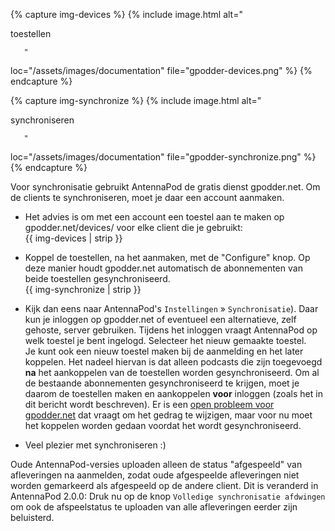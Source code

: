 {% capture img-devices %} {% include image.html alt="

toestellen

       "

loc="/assets/images/documentation" file="gpodder-devices.png" %} {% endcapture
%}

{% capture img-synchronize %} {% include image.html alt="

synchroniseren

       "

loc="/assets/images/documentation" file="gpodder-synchronize.png" %} {%
endcapture %}

Voor synchronisatie gebruikt AntennaPod de gratis dienst gpodder.net. Om de
clients te synchroniseren, moet je daar een account aanmaken.


   - Het advies is om met een account een toestel aan te maken op
gpodder.net/devices/ voor elke client die je gebruikt:<br />{{ img-devices | strip }}

   - Koppel de toestellen, na het aanmaken, met de "Configure" knop. Op deze manier
houdt gpodder.net automatisch de abonnementen van beide toestellen
gesynchroniseerd.<br />{{ img-synchronize | strip }}
- Kijk dan eens naar AntennaPod's `Instellingen` » `Synchronisatie`). Daar kun
je inloggen op gpodder.net of eventueel een alternatieve, zelf gehoste, server
gebruiken. Tijdens het inloggen vraagt AntennaPod op welk toestel je bent
ingelogd. Selecteer het nieuw gemaakte toestel. <br /> Je kunt ook een nieuw
toestel maken bij de aanmelding en het later koppelen. Het nadeel hiervan is dat
alleen podcasts die zijn toegevoegd **na** het aankoppelen van de toestellen
worden gesynchroniseerd. Om al de bestaande abonnementen gesynchroniseerd te
krijgen, moet je daarom de toestellen maken en aankoppelen **voor** inloggen
(zoals het in dit bericht wordt beschreven). Er is een [open probleem voor
gpodder.net](https://github.com/gpodder/mygpo/issues/388) dat vraagt om het
gedrag te wijzigen, maar voor nu moet het koppelen worden gedaan voordat het
wordt gesynchroniseerd.
- Veel plezier met synchroniseren :)

Oude AntennaPod-versies uploaden alleen de status "afgespeeld" van afleveringen
na aanmelden, zodat oude afgespeelde afleveringen niet worden gemarkeerd als
afgespeeld op de andere client. Dit is veranderd in AntennaPod 2.0.0: Druk nu op
de knop `Volledige synchronisatie afdwingen` om ook de afspeelstatus te uploaden
van alle afleveringen eerder zijn beluisterd.
